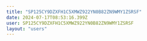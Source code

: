 ```yaml
---
title: "SP125CY9DZXFH1C5XMWZ922YN0B82ZN9WMY1ZSRSF"
date: 2024-07-17T08:53:16.399Z
user: SP125CY9DZXFH1C5XMWZ922YN0B82ZN9WMY1ZSRSF
layout: "users"
---
```

    